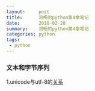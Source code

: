 ```yaml
---
layout:     post
title:      流畅的python第4章笔记
date:       2018-02-28
summary:    流畅的python第4章笔记
categories: python
tags:
 - python
---
```


### 文本和字节序列

1.unicode与utf-8的[关系][1]




























[1]: http://www.ruanyifeng.com/blog/2007/10/ascii_unicode_and_utf-8.html
